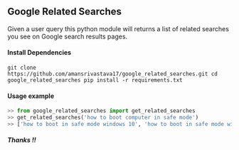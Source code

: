 ## Google Related Searches 

Given a user query this python module will returns a list of related searches you see on Google search  results pages.

#### Install Dependencies

`git clone https://github.com/amansrivastava17/google_related_searches.git
cd google_related_searches
pip install -r requirements.txt`

#### Usage example

```python
>> from google_related_searches import get_related_searches
>> get_related_searches('how to boot computer in safe mode')
>> ['how to boot in safe mode windows 10', 'how to boot in safe mode windows 8',     'how to boot in safe mode windows 7', 'how to start windows 10 in safe        	    mode']
```



##### Thanks !!
